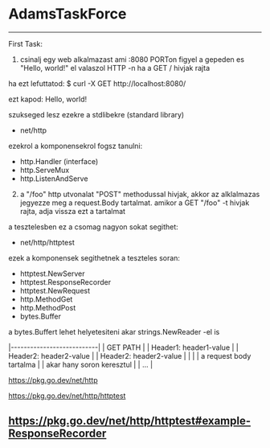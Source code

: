 # AdamsTaskForce

------------------------
First Task:
1. csinalj egy web alkalmazast ami :8080 PORTon figyel a gepeden es "Hello, world!" el valaszol HTTP -n ha a GET / hivjak rajta

ha ezt lefuttatod:
$ curl -X GET http://localhost:8080/ 

ezt kapod:
Hello, world!

szukseged lesz ezekre a stdlibekre (standard library)
- net/http

ezekrol a komponensekrol fogsz tanulni:
- http.Handler (interface)
- http.ServeMux
- http.ListenAndServe

2. a "/foo" http utvonalat "POST" methodussal hivjak, akkor az alklalmazas jegyezze meg a request.Body tartalmat.
amikor a GET "/foo" -t hivjak rajta, adja vissza ezt a tartalmat

a tesztelesben ez a csomag nagyon sokat segithet:
- net/http/httptest

ezek a komponensek segithetnek a teszteles soran:
- httptest.NewServer
- httptest.ResponseRecorder
- httptest.NewRequest
- http.MethodGet
- http.MethodPost
- bytes.Buffer

a bytes.Buffert lehet helyetesiteni akar strings.NewReader -el is

|---------------------------|
| GET PATH                           |
| Header1: header1-value    |
| Header2: header2-value   |
| Header2: header2-value   |
|                                              |
| a request body tartalma    |
| akar hany soron keresztul |
| ...                                          |

https://pkg.go.dev/net/http

https://pkg.go.dev/net/http/httptest

https://pkg.go.dev/net/http/httptest#example-ResponseRecorder
-----------------------------------
